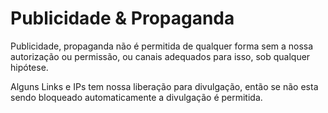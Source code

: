 # Publicidade & Propaganda

Publicidade, propaganda não é permitida de qualquer forma sem a nossa autorização ou permissão, ou canais adequados para isso, sob qualquer hipótese.

Alguns Links e IPs tem nossa liberação para divulgação, então se não esta sendo bloqueado automaticamente a divulgação é permitida.

